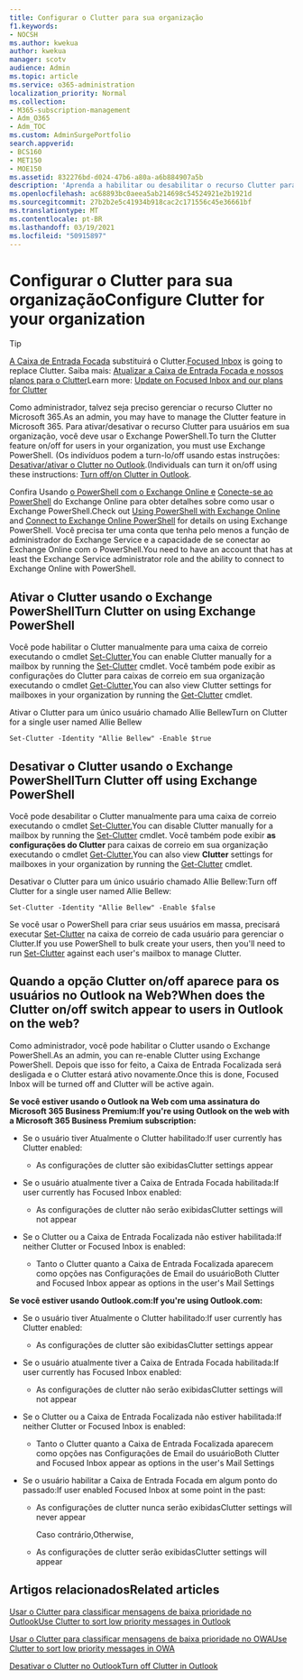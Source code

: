 ```yaml
---
title: Configurar o Clutter para sua organização
f1.keywords:
- NOCSH
ms.author: kwekua
author: kwekua
manager: scotv
audience: Admin
ms.topic: article
ms.service: o365-administration
localization_priority: Normal
ms.collection:
- M365-subscription-management
- Adm_O365
- Adm_TOC
ms.custom: AdminSurgePortfolio
search.appverid:
- BCS160
- MET150
- MOE150
ms.assetid: 832276bd-d024-47b6-a80a-a6b884907a5b
description: 'Aprenda a habilitar ou desabilitar o recurso Clutter para todos ou usuários específicos em sua organização, usando o Exchange PowerShell. '
ms.openlocfilehash: ac68893bc0aeea5ab214698c54524921e2b1921d
ms.sourcegitcommit: 27b2b2e5c41934b918cac2c171556c45e36661bf
ms.translationtype: MT
ms.contentlocale: pt-BR
ms.lasthandoff: 03/19/2021
ms.locfileid: "50915897"
---
```

# <a name="configure-clutter-for-your-organization"></a><span data-ttu-id="fdfd9-103">Configurar o Clutter para sua organização</span><span class="sxs-lookup"><span data-stu-id="fdfd9-103">Configure Clutter for your organization</span></span>

> [!TIP]
> <span data-ttu-id="fdfd9-104">[A Caixa de Entrada Focada](../setup/configure-focused-inbox.md) substituirá o Clutter.</span><span class="sxs-lookup"><span data-stu-id="fdfd9-104">[Focused Inbox](../setup/configure-focused-inbox.md) is going to replace Clutter.</span></span> <span data-ttu-id="fdfd9-105">Saiba mais: [Atualizar a Caixa de Entrada Focada e nossos planos para o Clutter](https://techcommunity.microsoft.com/t5/Outlook-Blog/Update-on-Focused-Inbox-and-our-plans-for-Clutter/ba-p/136448)</span><span class="sxs-lookup"><span data-stu-id="fdfd9-105">Learn more: [Update on Focused Inbox and our plans for Clutter](https://techcommunity.microsoft.com/t5/Outlook-Blog/Update-on-Focused-Inbox-and-our-plans-for-Clutter/ba-p/136448)</span></span>
  
<span data-ttu-id="fdfd9-106">Como administrador, talvez seja preciso gerenciar o recurso Clutter no Microsoft 365.</span><span class="sxs-lookup"><span data-stu-id="fdfd9-106">As an admin, you may have to manage the Clutter feature in Microsoft 365.</span></span> <span data-ttu-id="fdfd9-107">Para ativar/desativar o recurso Clutter para usuários em sua organização, você deve usar o Exchange PowerShell.</span><span class="sxs-lookup"><span data-stu-id="fdfd9-107">To turn the Clutter feature on/off for users in your organization, you must use Exchange PowerShell.</span></span> <span data-ttu-id="fdfd9-108">(Os indivíduos podem a turn-lo/off usando estas instruções: [Desativar/ativar o Clutter no Outlook](https://support.microsoft.com/office/a9c72a77-1bc4-40e6-ba6d-103c1d1aba4c).</span><span class="sxs-lookup"><span data-stu-id="fdfd9-108">(Individuals can turn it on/off using these instructions: [Turn off/on Clutter in Outlook](https://support.microsoft.com/office/a9c72a77-1bc4-40e6-ba6d-103c1d1aba4c).</span></span>
  
<span data-ttu-id="fdfd9-109">Confira Usando [o PowerShell com o Exchange Online e](/powershell/exchange/exchange-online-powershell) [Conecte-se ao PowerShell](/powershell/exchange/connect-to-exchange-online-powershell) do Exchange Online para obter detalhes sobre como usar o Exchange PowerShell.</span><span class="sxs-lookup"><span data-stu-id="fdfd9-109">Check out [Using PowerShell with Exchange Online](/powershell/exchange/exchange-online-powershell) and [Connect to Exchange Online PowerShell](/powershell/exchange/connect-to-exchange-online-powershell) for details on using Exchange PowerShell.</span></span> <span data-ttu-id="fdfd9-110">Você precisa ter uma conta que tenha pelo menos a função de administrador do Exchange Service e a capacidade de se conectar ao Exchange Online com o PowerShell.</span><span class="sxs-lookup"><span data-stu-id="fdfd9-110">You need to have an account that has at least the Exchange Service administrator role and the ability to connect to Exchange Online with PowerShell.</span></span> 
  
## <a name="turn-clutter-on-using-exchange-powershell"></a><span data-ttu-id="fdfd9-111">Ativar o Clutter usando o Exchange PowerShell</span><span class="sxs-lookup"><span data-stu-id="fdfd9-111">Turn Clutter on using Exchange PowerShell</span></span>

<span data-ttu-id="fdfd9-112">Você pode habilitar o Clutter manualmente para uma caixa de correio executando o cmdlet [Set-Clutter.](/powershell/module/exchange/set-clutter)</span><span class="sxs-lookup"><span data-stu-id="fdfd9-112">You can enable Clutter manually for a mailbox by running the [Set-Clutter](/powershell/module/exchange/set-clutter) cmdlet.</span></span> <span data-ttu-id="fdfd9-113">Você também pode exibir as configurações do Clutter para caixas de correio em sua organização executando o cmdlet [Get-Clutter.](/powershell/module/exchange/get-clutter)</span><span class="sxs-lookup"><span data-stu-id="fdfd9-113">You can also view Clutter settings for mailboxes in your organization by running the [Get-Clutter](/powershell/module/exchange/get-clutter) cmdlet.</span></span> 
  
<span data-ttu-id="fdfd9-114">Ativar o Clutter para um único usuário chamado Allie Bellew</span><span class="sxs-lookup"><span data-stu-id="fdfd9-114">Turn on Clutter for a single user named Allie Bellew</span></span>
    
`Set-Clutter -Identity "Allie Bellew" -Enable $true`


## <a name="turn-clutter-off-using-exchange-powershell"></a><span data-ttu-id="fdfd9-115">Desativar o Clutter usando o Exchange PowerShell</span><span class="sxs-lookup"><span data-stu-id="fdfd9-115">Turn Clutter off using Exchange PowerShell</span></span>

<span data-ttu-id="fdfd9-116">Você pode desabilitar o Clutter manualmente para uma caixa de correio executando o cmdlet [Set-Clutter.](/powershell/module/exchange/set-clutter)</span><span class="sxs-lookup"><span data-stu-id="fdfd9-116">You can disable Clutter manually for a mailbox by running the [Set-Clutter](/powershell/module/exchange/set-clutter) cmdlet.</span></span> <span data-ttu-id="fdfd9-117">Você também pode exibir **as configurações do Clutter** para caixas de correio em sua organização executando o cmdlet [Get-Clutter.](/powershell/module/exchange/get-clutter)</span><span class="sxs-lookup"><span data-stu-id="fdfd9-117">You can also view **Clutter** settings for mailboxes in your organization by running the [Get-Clutter](/powershell/module/exchange/get-clutter) cmdlet.</span></span> 
  
<span data-ttu-id="fdfd9-118">Desativar o Clutter para um único usuário chamado Allie Bellew:</span><span class="sxs-lookup"><span data-stu-id="fdfd9-118">Turn off Clutter for a single user named Allie Bellew:</span></span>
    
`Set-Clutter -Identity "Allie Bellew" -Enable $false`

<span data-ttu-id="fdfd9-119">Se você usar o PowerShell para criar seus usuários em massa, precisará executar [Set-Clutter](/powershell/module/exchange/set-clutter) na caixa de correio de cada usuário para gerenciar o Clutter.</span><span class="sxs-lookup"><span data-stu-id="fdfd9-119">If you use PowerShell to bulk create your users, then you'll need to run [Set-Clutter](/powershell/module/exchange/set-clutter) against each user's mailbox to manage Clutter.</span></span> 
  
## <a name="when-does-the-clutter-onoff-switch-appear-to-users-in-outlook-on-the-web"></a><span data-ttu-id="fdfd9-120">Quando a opção Clutter on/off aparece para os usuários no Outlook na Web?</span><span class="sxs-lookup"><span data-stu-id="fdfd9-120">When does the Clutter on/off switch appear to users in Outlook on the web?</span></span>
<span data-ttu-id="fdfd9-121"><a name="bkmk_onoff"> </a></span><span class="sxs-lookup"><span data-stu-id="fdfd9-121"><a name="bkmk_onoff"> </a></span></span>

<span data-ttu-id="fdfd9-122">Como administrador, você pode habilitar o Clutter usando o Exchange PowerShell.</span><span class="sxs-lookup"><span data-stu-id="fdfd9-122">As an admin, you can re-enable Clutter using Exchange PowerShell.</span></span> <span data-ttu-id="fdfd9-123">Depois que isso for feito, a Caixa de Entrada Focalizada será desligada e o Clutter estará ativo novamente.</span><span class="sxs-lookup"><span data-stu-id="fdfd9-123">Once this is done, Focused Inbox will be turned off and Clutter will be active again.</span></span> 
  
 <span data-ttu-id="fdfd9-124">**Se você estiver usando o Outlook na Web com uma assinatura do Microsoft 365 Business Premium:**</span><span class="sxs-lookup"><span data-stu-id="fdfd9-124">**If you're using Outlook on the web with a Microsoft 365 Business Premium subscription:**</span></span>
  
- <span data-ttu-id="fdfd9-125">Se o usuário tiver Atualmente o Clutter habilitado:</span><span class="sxs-lookup"><span data-stu-id="fdfd9-125">If user currently has Clutter enabled:</span></span> 
    
  - <span data-ttu-id="fdfd9-126">As configurações de clutter são exibidas</span><span class="sxs-lookup"><span data-stu-id="fdfd9-126">Clutter settings appear</span></span>
    
- <span data-ttu-id="fdfd9-127">Se o usuário atualmente tiver a Caixa de Entrada Focada habilitada:</span><span class="sxs-lookup"><span data-stu-id="fdfd9-127">If user currently has Focused Inbox enabled:</span></span> 
    
  - <span data-ttu-id="fdfd9-128">As configurações de clutter não serão exibidas</span><span class="sxs-lookup"><span data-stu-id="fdfd9-128">Clutter settings will not appear</span></span>
    
- <span data-ttu-id="fdfd9-129">Se o Clutter ou a Caixa de Entrada Focalizada não estiver habilitada:</span><span class="sxs-lookup"><span data-stu-id="fdfd9-129">If neither Clutter or Focused Inbox is enabled:</span></span> 
    
  - <span data-ttu-id="fdfd9-130">Tanto o Clutter quanto a Caixa de Entrada Focalizada aparecem como opções nas Configurações de Email do usuário</span><span class="sxs-lookup"><span data-stu-id="fdfd9-130">Both Clutter and Focused Inbox appear as options in the user's Mail Settings</span></span>
    
 <span data-ttu-id="fdfd9-131">**Se você estiver usando Outlook.com:**</span><span class="sxs-lookup"><span data-stu-id="fdfd9-131">**If you're using Outlook.com:**</span></span>
  
- <span data-ttu-id="fdfd9-132">Se o usuário tiver Atualmente o Clutter habilitado:</span><span class="sxs-lookup"><span data-stu-id="fdfd9-132">If user currently has Clutter enabled:</span></span> 
    
  - <span data-ttu-id="fdfd9-133">As configurações de clutter são exibidas</span><span class="sxs-lookup"><span data-stu-id="fdfd9-133">Clutter settings appear</span></span>
    
- <span data-ttu-id="fdfd9-134">Se o usuário atualmente tiver a Caixa de Entrada Focada habilitada:</span><span class="sxs-lookup"><span data-stu-id="fdfd9-134">If user currently has Focused Inbox enabled:</span></span> 
    
  - <span data-ttu-id="fdfd9-135">As configurações de clutter não serão exibidas</span><span class="sxs-lookup"><span data-stu-id="fdfd9-135">Clutter settings will not appear</span></span>
    
- <span data-ttu-id="fdfd9-136">Se o Clutter ou a Caixa de Entrada Focalizada não estiver habilitada:</span><span class="sxs-lookup"><span data-stu-id="fdfd9-136">If neither Clutter or Focused Inbox is enabled:</span></span> 
    
  - <span data-ttu-id="fdfd9-137">Tanto o Clutter quanto a Caixa de Entrada Focalizada aparecem como opções nas Configurações de Email do usuário</span><span class="sxs-lookup"><span data-stu-id="fdfd9-137">Both Clutter and Focused Inbox appear as options in the user's Mail Settings</span></span>
    
- <span data-ttu-id="fdfd9-138">Se o usuário habilitar a Caixa de Entrada Focada em algum ponto do passado:</span><span class="sxs-lookup"><span data-stu-id="fdfd9-138">If user enabled Focused Inbox at some point in the past:</span></span>
    
  - <span data-ttu-id="fdfd9-139">As configurações de clutter nunca serão exibidas</span><span class="sxs-lookup"><span data-stu-id="fdfd9-139">Clutter settings will never appear</span></span>
    
    <span data-ttu-id="fdfd9-140">Caso contrário,</span><span class="sxs-lookup"><span data-stu-id="fdfd9-140">Otherwise,</span></span> 
    
  - <span data-ttu-id="fdfd9-141">As configurações de clutter serão exibidas</span><span class="sxs-lookup"><span data-stu-id="fdfd9-141">Clutter settings will appear</span></span>
    
## <a name="related-articles"></a><span data-ttu-id="fdfd9-142">Artigos relacionados</span><span class="sxs-lookup"><span data-stu-id="fdfd9-142">Related articles</span></span>
<span data-ttu-id="fdfd9-143"><a name="bkmk_onoff"> </a></span><span class="sxs-lookup"><span data-stu-id="fdfd9-143"><a name="bkmk_onoff"> </a></span></span>

[<span data-ttu-id="fdfd9-144">Usar o Clutter para classificar mensagens de baixa prioridade no Outlook</span><span class="sxs-lookup"><span data-stu-id="fdfd9-144">Use Clutter to sort low priority messages in Outlook</span></span>](https://support.microsoft.com/office/7b50c5db-7704-4e55-8a1b-dfc7bf1eafa0)
    
[<span data-ttu-id="fdfd9-145">Usar o Clutter para classificar mensagens de baixa prioridade no OWA</span><span class="sxs-lookup"><span data-stu-id="fdfd9-145">Use Clutter to sort low priority messages in OWA</span></span>](https://support.microsoft.com/office/fe4d64ca-bf73-48f1-91b4-9a659e008bce)
    
[<span data-ttu-id="fdfd9-146">Desativar o Clutter no Outlook</span><span class="sxs-lookup"><span data-stu-id="fdfd9-146">Turn off Clutter in Outlook</span></span>](https://support.microsoft.com/office/a9c72a77-1bc4-40e6-ba6d-103c1d1aba4c)
